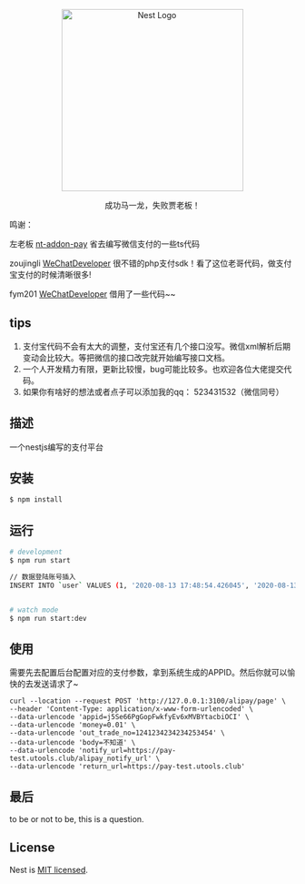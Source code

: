 <p align="center">
  <a href="http://nestjs.com/" target="blank"><img src="https://nestjs.com/img/logo_text.svg" width="320" alt="Nest Logo" /></a>
</p>
  
  <p align="center">成功马一龙，失败贾老板！</p>
  <p align="left">
    鸣谢：
  </p>
  <p>左老板 <a href="https://github.com/notadd/nt-addon-pay" target="blank">nt-addon-pay</a> 省去编写微信支付的一些ts代码</p>
  <p>zoujingli <a href="https://github.com/zoujingli/WeChatDeveloper" target="blank">WeChatDeveloper</a> 很不错的php支付sdk！看了这位老哥代码，做支付宝支付的时候清晰很多!</p>
  <p>fym201 <a href="https://github.com/fym201/alipay-node-sdk" target="blank">WeChatDeveloper</a> 借用了一些代码~~</p>
  
## tips 

1. 支付宝代码不会有太大的调整，支付宝还有几个接口没写。微信xml解析后期变动会比较大。等把微信的接口改完就开始编写接口文档。
2. 一个人开发精力有限，更新比较慢，bug可能比较多。也欢迎各位大佬提交代码。
3. 如果你有啥好的想法或者点子可以添加我的qq： 523431532（微信同号）


## 描述

一个nestjs编写的支付平台

## 安装

```bash
$ npm install
```

## 运行

```bash
# development
$ npm run start

// 数据登陆账号插入
INSERT INTO `user` VALUES (1, '2020-08-13 17:48:54.426045', '2020-08-13 17:48:54.426045', 'admin', 'e10adc3949ba59abbe56e057f20f883e', '523431532@qq.com');


# watch mode
$ npm run start:dev

```

## 使用

需要先去配置后台配置对应的支付参数，拿到系统生成的APPID。然后你就可以愉快的去发送请求了~

```
curl --location --request POST 'http://127.0.0.1:3100/alipay/page' \
--header 'Content-Type: application/x-www-form-urlencoded' \
--data-urlencode 'appid=j5Se66PgGopFwkfyEv6xMVBYtacbiOCI' \
--data-urlencode 'money=0.01' \
--data-urlencode 'out_trade_no=1241234234234253454' \
--data-urlencode 'body=不知道' \
--data-urlencode 'notify_url=https://pay-test.utools.club/alipay_notify_url' \
--data-urlencode 'return_url=https://pay-test.utools.club'
```


## 最后

to be or not to be, this is a question.


## License

  Nest is [MIT licensed](LICENSE).



